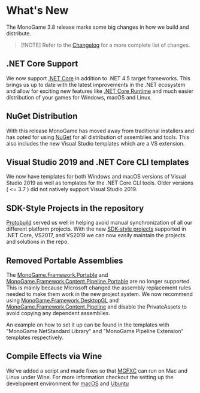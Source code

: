 # What's New

The MonoGame 3.8 release marks some big changes in how we build and distribute.

> [!NOTE] Refer to the [Changelog](../../CHANGELOG.md) for a more complete list of changes.

## .NET Core Support

We now support [.NET Core](https://docs.microsoft.com/en-us/dotnet/core/introduction) in addition to .NET 4.5 target frameworks.  This brings us up to date with the latest improvements in the .NET ecosystem and allow for exciting new features like [.NET Core Runtime](https://github.com/dotnet/corert) and much easier distribution of your games for Windows, macOS and Linux.

## NuGet Distribution

With this release MonoGame has moved away from traditional installers and has opted for using [NuGet](https://www.nuget.org/profiles/MonoGame) for all distribution of assemblies and tools.  This also includes the new Visual Studio templates which are a VS extension.

## Visual Studio 2019 and .NET Core CLI templates

We now have templates for both Windows and macOS versions of Visual Studio 2019 as well as templates for the .NET Core CLI tools. Older versions ( <= 3.7 ) did not natively support Visual Studio 2019.

## SDK-Style Projects in the repository

[Protobuild](https://github.com/Protobuild/Protobuild) served us well in helping avoid manual synchronization of all our different platform projects.  With the new [SDK-style projects](https://docs.microsoft.com/en-us/dotnet/core/project-sdk/overview#project-files) supported in .NET Core, VS2017, and VS2019 we can now easily maintain the projects and solutions in the repo.

## Removed Portable Assemblies

The [MonoGame.Framework.Portable](https://www.nuget.org/packages/MonoGame.Framework.Portable/) and [MonoGame.Framework.Content.Pipeline.Portable](https://www.nuget.org/packages/MonoGame.Framework.Content.Pipeline.Portable/) are no longer supported.  This is mainly because Microsoft changed the assembly replacement rules needed to make them work in the new project system.  We now recommend using [MonoGame.Framework.DesktopGL](https://www.nuget.org/packages/MonoGame.Framework.DesktopGL) and [MonoGame.Framework.Content.Pipeline](https://www.nuget.org/packages/MonoGame.Framework.Content.Pipeline) and disable the PrivateAssets to avoid copying any dependent assemblies.

An example on how to set it up can be found in the templates with "MonoGame NetStandard Library" and "MonoGame Pipeline Extension" templates respectively.

## Compile Effects via Wine

We've added a script and made fixes so that [MGFXC](tools/mgfxc.md) can run on Mac and Linux under Wine. For more information checkout the setting up the development environment for [macOS](getting_started/1_setting_up_your_development_environment_macos.md) and [Ubuntu](getting_started/1_setting_up_your_development_environment_ubuntu.md)
